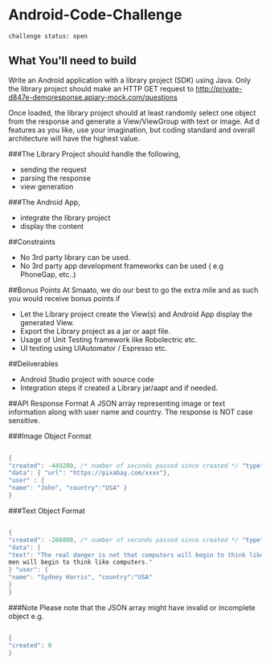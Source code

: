 # Android-Code-Challenge

`challenge status: open`

## What You'll need to build
Write an Android application with a library project (SDK) using Java. Only the library project should make an HTTP GET request to http://private-d847e-demoresponse.apiary-mock.com/questions 

Once loaded, the library project should at least randomly select one object from the response and generate a View/ViewGroup with text or image. Ad d features as you like, use your imagination, but coding standard and overall architecture will have the highest value.

###The Library Project should handle the following,
* sending the request 
* parsing the response 
* view generation

###The Android App,
* integrate the library project 
* display the content

##Constraints
* No 3rd party library can be used.
* No 3rd party app development frameworks can be used ( e.g PhoneGap, etc..)

##Bonus Points
At Smaato, we do our best to go the extra mile and as such you would receive bonus points if
* Let the Library project create the View(s) and Android App display the generated View. 
* Export the Library project as a jar or aapt file.
* Usage of Unit Testing framework like Robolectric etc.
* UI testing using UIAutomator / Espresso etc.

##Deliverables
* Android Studio project with source code
* Integration steps if created a Library jar/aapt and if needed.

##API Response Format
A JSON array representing image or text information along with user name and country. The response is NOT case sensitive.

###Image Object Format
```java
     
{
"created": -449280, /* number of seconds passed since created */ "type": "IMG",
"data": { "url": "https://pixabay.com/xxxx"},
"user" : {
"name": "John", "country":"USA" }
}

 ```
###Text Object Format
```java

{
"created": -280800, /* number of seconds passed since created */ "type": "TEXT",
"data": {
"text": "The real danger is not that computers will begin to think like men, but that
men will begin to think like computers."
} "user": {
"name": "Sydney Harris", "country":"USA"
}
}

 ```
 
 
###Note
Please note that the JSON array might have invalid or incomplete object e.g.
```java

{
"created": 0
}

 ```
 
